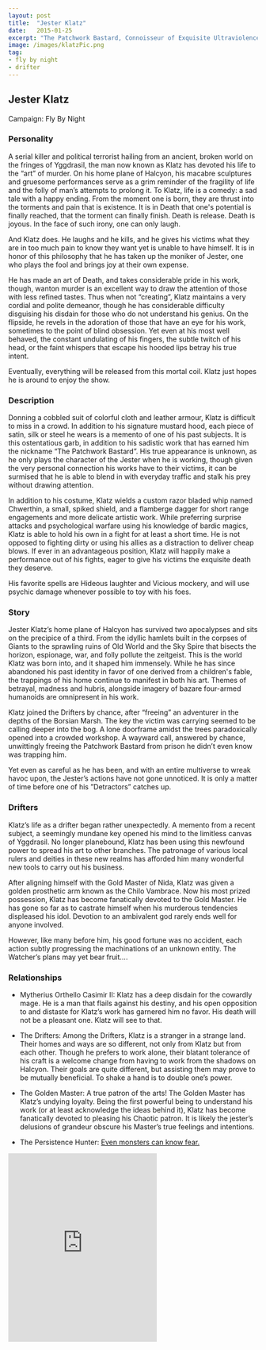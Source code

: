 ```yaml
---
layout: post
title:  "Jester Klatz"
date:   2015-01-25
excerpt: "The Patchwork Bastard, Connoisseur of Exquisite Ultraviolence"
image: /images/klatzPic.png
tag:
- fly by night
- drifter 
---
```


## Jester Klatz

Campaign: Fly By Night

### Personality

A serial killer and political terrorist hailing from an ancient, broken world on the fringes of Yggdrasil, the man now known as Klatz has devoted his life to the “art” of murder. On his home plane of Halcyon, his macabre sculptures and gruesome performances serve as a grim reminder of the fragility of life and the folly of man’s attempts to prolong it. To Klatz, life is a comedy: a sad tale with a happy ending. From the moment one is born, they are thrust into the torments and pain that is existence. It is in Death that one's potential is finally reached, that the torment can finally finish. Death is release. Death is joyous. In the face of such irony, one can only laugh.

And Klatz does. He laughs and he kills, and he gives his victims what they are in too much pain to know they want yet is unable to have himself. It is in honor of this philosophy that he has taken up the moniker of Jester, one who plays the fool and brings joy at their own expense.

He has made an art of Death, and takes considerable pride in his work, though, wanton murder is an excellent way to draw the attention of those with less refined tastes. Thus when not “creating”, Klatz maintains a very cordial and polite demeanor, though he has considerable difficulty disguising his disdain for those who do not understand his genius. On the flipside, he revels in the adoration of those that have an eye for his work, sometimes to the point of blind obsession. Yet even at his most well behaved, the constant undulating of his fingers, the subtle twitch of his head, or the faint whispers that escape his hooded lips betray his true intent.

Eventually, everything will be released from this mortal coil. Klatz just hopes he is around to enjoy the show.

### Description

Donning a cobbled suit of colorful cloth and leather armour, Klatz is difficult to miss in a crowd. In addition to his signature mustard hood, each piece of satin, silk or steel he wears is a memento of one of his past subjects. It is this ostentatious garb, in addition to his sadistic work that has earned him the nickname “The Patchwork Bastard”. His true appearance is unknown, as he only plays the character of the Jester when he is working, though given the very personal connection his works have to their victims, it can be surmised that he is able to blend in with everyday traffic and stalk his prey without drawing attention. 

In addition to his costume, Klatz wields a custom razor bladed whip named Chwerthin, a small, spiked shield, and a flamberge dagger for short range engagements and more delicate artistic work. While preferring surprise attacks and psychological warfare using his knowledge of bardic magics, Klatz is able to hold his own in a fight for at least a short time. He is not opposed to fighting dirty or using his allies as a distraction to deliver cheap blows. If ever in an advantageous position, Klatz will happily make a performance out of his fights, eager to give his victims the exquisite death they deserve. 

His favorite spells are Hideous laughter and Vicious mockery, and will use psychic damage whenever possible to toy with his foes.


### Story

Jester Klatz’s home plane of Halcyon has survived two apocalypses and sits on the precipice of a third. From the idyllic hamlets built in the corpses of Giants to the sprawling ruins of Old World and the Sky Spire that bisects the horizon, espionage, war, and folly pollute the zeitgeist. This is the world Klatz was born into, and it shaped him immensely. While he has since abandoned his past identity in favor of one derived from a children's fable, the trappings of his home continue to manifest in both his art. Themes of betrayal, madness and hubris, alongside imagery of bazare four-armed humanoids are omnipresent in his work. 

Klatz joined the Drifters by chance, after “freeing” an adventurer in the depths of the Borsian Marsh. The key the victim was carrying seemed to be calling deeper into the bog. A lone doorframe amidst the trees paradoxically opened into a crowded workshop. A wayward call, answered by chance, unwittingly freeing the Patchwork Bastard from prison he didn’t even know was trapping him.

Yet even as careful as he has been, and with an entire multiverse to wreak havoc upon, the Jester’s actions have not gone unnoticed. It is only a matter of time before one of his ”Detractors” catches up.


### Drifters

Klatz’s life as a drifter began rather unexpectedly. A memento from a recent subject, a seemingly mundane key opened his mind to the limitless canvas of Yggdrasil. No longer planebound, Klatz has been using this newfound power to spread his art to other branches. 
The patronage of various local rulers and deities in these new realms has afforded him many wonderful new tools to carry out his business. 

After aligning himself with the Gold Master of Nida, Klatz was given a golden prosthetic arm known as the Chilo Vambrace. Now his most prized possession, Klatz has become fanatically devoted to the Gold Master. He has gone so far as to castrate himself when his murderous tendencies displeased his idol. Devotion to an ambivalent god rarely ends well for anyone involved.

However, like many before him, his good fortune was no accident, each action subtly progressing the machinations of an unknown entity. The Watcher’s plans may yet bear fruit....


### Relationships

- Mytherius Orthello Casimir II: Klatz has a deep disdain for the cowardly mage. He is a man that flails against his destiny, and his open opposition to and distaste for Klatz’s work has garnered him no favor. His death will not be a pleasant one. Klatz will see to that.

- The Drifters: Among the Drifters, Klatz is a stranger in a strange land. Their homes and ways are so different, not only from Klatz but from each other. Though he prefers to work alone, their blatant tolerance of his craft is a welcome change from having to work from the shadows on Halcyon. Their goals are quite different, but assisting them may prove to be mutually beneficial. To shake a hand is to double one’s power.

- The Golden Master: A true patron of the arts! The Golden Master has Klatz’s undying loyalty. Being the first powerful being to understand his work (or at least acknowledge the ideas behind it), Klatz has become fanatically devoted to pleasing his Chaotic patron. It is likely the jester’s delusions of grandeur obscure his Master’s true feelings and intentions. 

- The Persistence Hunter: <a href="https://drifter-handbook.github.io/DontBlink.html"> Even monsters can know fear.</a>

<iframe src="https://open.spotify.com/embed/playlist/1hs9tFnz4dIR4UgCophOKf" width="300" height="380" frameborder="0" allowtransparency="true" allow="encrypted-media"></iframe>
